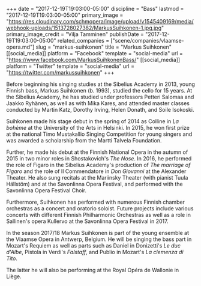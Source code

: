 +++
date = "2017-12-19T19:03:00-05:00"
discipline = "Bass"
lastmod = "2017-12-19T19:03:00-05:00"
primary_image = "https://res.cloudinary.com/schmopera/image/upload/v1545409169/media/webhook-uploads/1513728027382/MarkusSuihkonen-1.jpg.jpg"
primary_image_credit = "Vilja Tamminen"
publishDate = "2017-12-19T19:03:00-05:00"
related_companies = ["scene/companies/vlaamse-opera.md"]
slug = "markus-suihkonen"
title = "Markus Suihkonen"
[[social_media]]
platform = "Facebook"
template = "social-media"
url = "https://www.facebook.com/MarkusSuihkonenBass/"
[[social_media]]
platform = "Twitter"
template = "social-media"
url = "https://twitter.com/markussuihkonen"
+++

Before beginning his singing studies at the Sibelius Academy in 2013, young Finnish bass, Markus Suihkonen (b. 1993), studied the cello for 15 years. At the Sibelius Academy, he has studied under professors Petteri Salomaa and Jaakko Ryhänen, as well as with Mika Kares, and attended master classes conducted by Martin Katz, Dorothy Irving, Helen Donath, and Soile Isokoski.

Suihkonen made his stage debut in the spring of 2014 as Colline in *La bohème* at the University of the Arts in Helsinki. In 2015, he won first prize at the national Timo Mustakallio Singing Competition for young singers and was awarded a scholarship from the Martti Talvela Foundation.

Further, he made his debut at the Finnish National Opera in the autumn of 2015 in two minor roles in Shostakovich's *The Nose*. In 2016, he performed the role of Figaro in the Sibelius Academy's production of *The marriage of Figaro* and the role of Il Commendatore in *Don Giovanni* at the Alexander Theater. He also sung recitals at the Mariinsky Theater (with pianist Tuula Hällstöm) and at the Savonlinna Opera Festival, and performed with the Savonlinna Opera Festival Choir.

Furthermore, Suihkonen has performed with numerous Finnish chamber orchestras as a concert and oratorio soloist. Future projects include various concerts with different Finnish Philharmonic Orchestras as well as a role in Sallinen's opera Kullervo at the Savonlinna Opera Festival in 2017.

In the season 2017/18 Markus Suihkonen is part of the young ensemble at the Vlaamse Opera in Antwerp, Belgium. He will be singing the bass part in Mozart's Requiem as well as parts such as Daniel in Donizetti's *Le duc d'Albe*, Pistola in Verdi's *Falstaff*, and Publio in Mozart's *La clemenza di Tito*.

The latter he will also be performing at the Royal Opéra de Wallonie in Liège.
